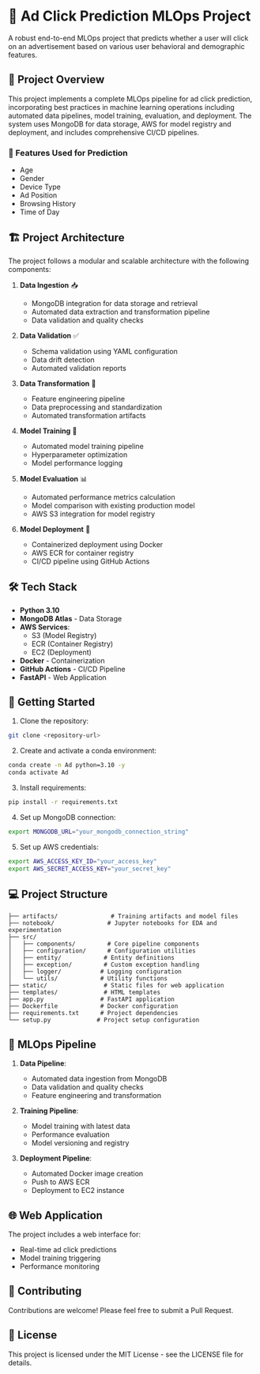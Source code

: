 # 🎯 Ad Click Prediction MLOps Project

A robust end-to-end MLOps project that predicts whether a user will click on an advertisement based on various user behavioral and demographic features.

## 🌟 Project Overview

This project implements a complete MLOps pipeline for ad click prediction, incorporating best practices in machine learning operations including automated data pipelines, model training, evaluation, and deployment. The system uses MongoDB for data storage, AWS for model registry and deployment, and includes comprehensive CI/CD pipelines.

### 🎲 Features Used for Prediction
- Age
- Gender
- Device Type
- Ad Position
- Browsing History
- Time of Day

## 🏗️ Project Architecture

The project follows a modular and scalable architecture with the following components:

1. **Data Ingestion** 📥
   - MongoDB integration for data storage and retrieval
   - Automated data extraction and transformation pipeline
   - Data validation and quality checks

2. **Data Validation** ✅
   - Schema validation using YAML configuration
   - Data drift detection
   - Automated validation reports

3. **Data Transformation** 🔄
   - Feature engineering pipeline
   - Data preprocessing and standardization
   - Automated transformation artifacts

4. **Model Training** 🧠
   - Automated model training pipeline
   - Hyperparameter optimization
   - Model performance logging

5. **Model Evaluation** 📊
   - Automated performance metrics calculation
   - Model comparison with existing production model
   - AWS S3 integration for model registry

6. **Model Deployment** 🚀
   - Containerized deployment using Docker
   - AWS ECR for container registry
   - CI/CD pipeline using GitHub Actions

## 🛠️ Tech Stack

- **Python 3.10**
- **MongoDB Atlas** - Data Storage
- **AWS Services**:
  - S3 (Model Registry)
  - ECR (Container Registry)
  - EC2 (Deployment)
- **Docker** - Containerization
- **GitHub Actions** - CI/CD Pipeline
- **FastAPI** - Web Application

## 🚀 Getting Started

1. Clone the repository:
```bash
git clone <repository-url>
```

2. Create and activate a conda environment:
```bash
conda create -n Ad python=3.10 -y
conda activate Ad
```

3. Install requirements:
```bash
pip install -r requirements.txt
```

4. Set up MongoDB connection:
```bash
export MONGODB_URL="your_mongodb_connection_string"
```

5. Set up AWS credentials:
```bash
export AWS_ACCESS_KEY_ID="your_access_key"
export AWS_SECRET_ACCESS_KEY="your_secret_key"
```

## 💻 Project Structure

```
├── artifacts/               # Training artifacts and model files
├── notebook/               # Jupyter notebooks for EDA and experimentation
├── src/
│   ├── components/         # Core pipeline components
│   ├── configuration/      # Configuration utilities
│   ├── entity/            # Entity definitions
│   ├── exception/         # Custom exception handling
│   ├── logger/           # Logging configuration
│   └── utils/            # Utility functions
├── static/                # Static files for web application
├── templates/             # HTML templates
├── app.py                # FastAPI application
├── Dockerfile            # Docker configuration
├── requirements.txt      # Project dependencies
└── setup.py             # Project setup configuration
```

## 🔄 MLOps Pipeline

1. **Data Pipeline**:
   - Automated data ingestion from MongoDB
   - Data validation and quality checks
   - Feature engineering and transformation

2. **Training Pipeline**:
   - Model training with latest data
   - Performance evaluation
   - Model versioning and registry

3. **Deployment Pipeline**:
   - Automated Docker image creation
   - Push to AWS ECR
   - Deployment to EC2 instance

## 🌐 Web Application

The project includes a web interface for:
- Real-time ad click predictions
- Model training triggering
- Performance monitoring

## 🤝 Contributing

Contributions are welcome! Please feel free to submit a Pull Request.

## 📝 License

This project is licensed under the MIT License - see the LICENSE file for details.